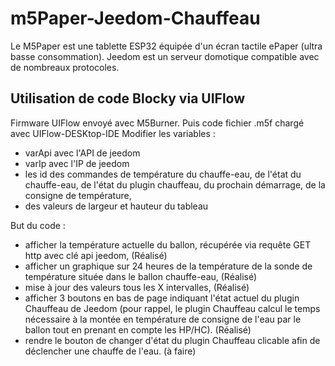 # m5Paper-Jeedom-Chauffeau

Le M5Paper est une tablette ESP32 équipée d'un écran tactile ePaper (ultra basse consommation).
Jeedom est un serveur domotique compatible avec de nombreaux protocoles.

## Utilisation de code Blocky via UIFlow 
Firmware UIFlow envoyé avec M5Burner.
Puis code fichier .m5f chargé avec UIFlow-DESKtop-IDE 
Modifier les variables :
- varApi avec l'API de jeedom
- varIp avec l'IP de jeedom
- les id des commandes de température du chauffe-eau, de l'état du chauffe-eau, de l'état du plugin chauffeau, du prochain démarrage, de la consigne de température, 
- des valeurs de largeur et hauteur du tableau

But du code :
- afficher la température actuelle du ballon, récupérée via requête GET http avec clé api jeedom, (Réalisé)
- afficher un graphique sur 24 heures de la température de la sonde de température située dans le ballon chauffe-eau, (Réalisé)
- mise à jour des valeurs tous les X intervalles, (Réalisé)
- afficher 3 boutons en bas de page indiquant l'état actuel du plugin Chauffeau de Jeedom (pour rappel, le plugin Chauffeau calcul le temps nécessaire à la montée en température de consigne de l'eau par le ballon tout en prenant en compte les HP/HC). (Réalisé)
- rendre le bouton de changer d'état du plugin Chauffeau clicable afin de déclencher une chauffe de l'eau. (à faire)
